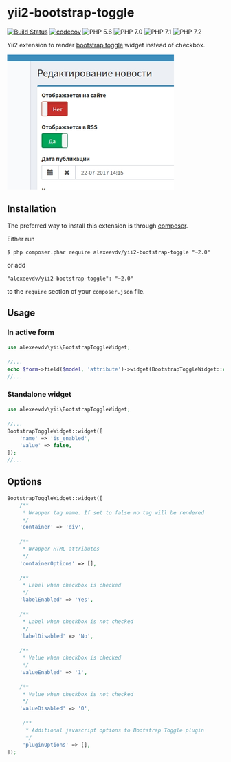 yii2-bootstrap-toggle
===========

[![Build Status](https://travis-ci.org/alexeevdv/yii2-bootstrap-toggle.svg?branch=master)](https://travis-ci.org/alexeevdv/yii2-bootstrap-toggle)
[![codecov](https://codecov.io/gh/alexeevdv/yii2-bootstrap-toggle/branch/master/graph/badge.svg)](https://codecov.io/gh/alexeevdv/yii2-bootstrap-toggle)
![PHP 5.6](https://img.shields.io/badge/PHP-5.6-green.svg) 
![PHP 7.0](https://img.shields.io/badge/PHP-7.0-green.svg)
![PHP 7.1](https://img.shields.io/badge/PHP-7.1-green.svg) 
![PHP 7.2](https://img.shields.io/badge/PHP-7.2-green.svg)

Yii2 extension to render [bootstrap toggle](http://www.bootstraptoggle.com/) widget instead of checkbox.

![Screenshot](screenshot.jpg)

## Installation

The preferred way to install this extension is through [composer](https://getcomposer.org/download/).

Either run

```
$ php composer.phar require alexeevdv/yii2-bootstrap-toggle "~2.0"
```

or add

```
"alexeevdv/yii2-bootstrap-toggle": "~2.0"
```

to the ```require``` section of your `composer.json` file.

## Usage

### In active form
```php
use alexeevdv\yii\BootstrapToggleWidget;

//...
echo $form->field($model, 'attribute')->widget(BootstrapToggleWidget::class);
//...
```

### Standalone widget

```php
use alexeevdv\yii\BootstrapToggleWidget;

//...
BootstrapToggleWidget::widget([
    'name' => 'is_enabled',
    'value' => false,
]);
//...
```

## Options

```php
BootstrapToggleWidget::widget([
    /**
     * Wrapper tag name. If set to false no tag will be rendered
     */
    'container' => 'div',

    /**
     * Wrapper HTML attributes
     */
    'containerOptions' => [],
    
    /**
     * Label when checkbox is checked
     */
    'labelEnabled' => 'Yes',
    
    /**
     * Label when checkbox is not checked
     */
    'labelDisabled' => 'No',
     
    /**
     * Value when checkbox is checked
     */
    'valueEnabled' => '1',

    /**
     * Value when checkbox is not checked
     */
    'valueDisabled' => '0',     
     
     /**
      * Additional javascript options to Bootstrap Toggle plugin 
      */
     'pluginOptions' => [],
]);
```

